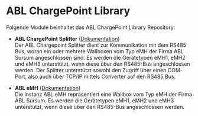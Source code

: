 # ABL ChargePoint Library

Folgende Module beinhaltet das ABL ChargePoint Library Repository:

- __ABL ChargePoint Splitter__ ([Dokumentation](ABL%20ChargePoint%20Splitter))  
	Der ABL Chargepoint Splitter dient zur Kommunikation mit dem RS485 Bus, woran ein oder mehrere Wallboxen
	vom Typ eMH der Firma ABL Sursum angeschlossen sind. Es werden die Gerätetypen eMH1, eMH2 und eMH3 unterstützt,
	wenn diese über den RS485-Bus angeschlossen werden. Der Splitter unterstützt sowohl den Zugriff über einen COM-Port,
	also auch über TCP/IP mittels Converter auf den RS485 Bus. 

- __ABL eMH__ ([Dokumentation](ABL%20eMH))  
	Die Instanz ABL eMH repräsentiert eine Wallbox vom Typ eMH der Firma ABL Sursum.
	Es werden die Gerätetypen eMH1, eMH2 und eMH3 unterstützt, wenn diese über den RS485-Bus angeschlossen werden.
	